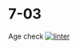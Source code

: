 # 7-03
Age check
[![linter](https://github.com/peterrahme/7-03/workflows/linter/badge.svg)](https://github.com/marketplace/actions/super-linter)
